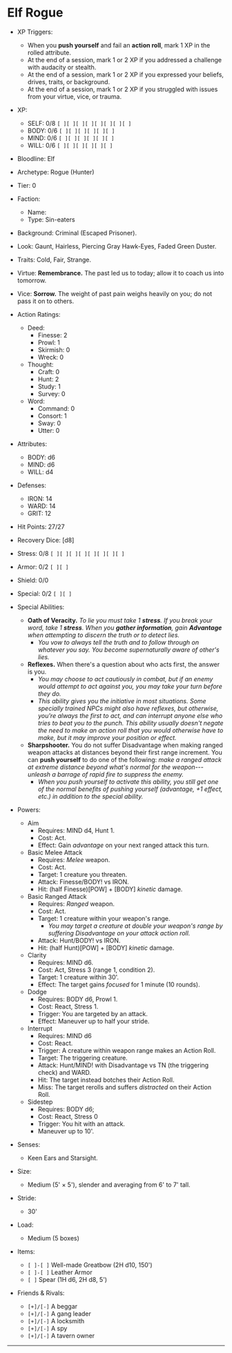 # Elf Rogue

- XP Triggers:
    - When you **push yourself** and fail an **action roll**, mark 1 XP in the rolled attribute.
    - At the end of a session, mark 1 or 2 XP if you addressed a challenge with audacity or stealth.
    - At the end of a session, mark 1 or 2 XP if you expressed your beliefs, drives, traits, or background.
    - At the end of a session, mark 1 or 2 XP if you struggled with issues from your virtue, vice, or trauma.
- XP:
    - SELF: 0/8 `[ ][ ][ ][ ][ ][ ][ ][ ]`
    - BODY: 0/6 `[ ][ ][ ][ ][ ][ ]`
    - MIND: 0/6 `[ ][ ][ ][ ][ ][ ]`
    - WILL: 0/6 `[ ][ ][ ][ ][ ][ ]`

- Bloodline: Elf
- Archetype: Rogue (Hunter)
- Tier: 0
- Faction:
    - Name:
    - Type: Sin-eaters
- Background: Criminal (Escaped Prisoner).
- Look: Gaunt, Hairless, Piercing Gray Hawk-Eyes, Faded Green Duster.
- Traits: Cold, Fair, Strange.
- Virtue: **Remembrance.** The past led us to today; allow it to coach us into tomorrow.
- Vice: **Sorrow.** The weight of past pain weighs heavily on you; do not pass it on to others.

- Action Ratings:
    - Deed:
        - Finesse: 2
        - Prowl: 1
        - Skirmish: 0
        - Wreck: 0
    - Thought:
        - Craft: 0
        - Hunt: 2
        - Study: 1
        - Survey: 0
    - Word:
        - Command: 0
        - Consort: 1
        - Sway: 0
        - Utter: 0
- Attributes:
    - BODY: d6
    - MIND: d6
    - WILL: d4
- Defenses:
    - IRON: 14
    - WARD: 14
    - GRIT: 12

- Hit Points: 27/27
- Recovery Dice: [d8]
- Stress: 0/8 `[ ][ ][ ][ ][ ][ ][ ][ ]`
- Armor: 0/2 `[ ][ ]`
- Shield: 0/0
- Special: 0/2 `[ ][ ]`

- Special Abilities:
    - **Oath of Veracity.** *To lie you must take 1 **stress**. If you break your word, take 1 **stress**. When you **gather information**, gain **Advantage** when attempting to discern the truth or to detect lies.*
        - *You vow to always tell the truth and to follow through on whatever you say. You become supernaturally aware of other's lies.*
    - **Reflexes.** When there's a question about who acts first, the answer is you.
        - *You may choose to act *cautiously* in combat, but if an enemy would attempt to act against you, you may take your turn before they do.*
        - *This ability gives you the initiative in most situations. Some specially trained NPCs might also have reflexes, but otherwise, you're always the first to act, and can interrupt anyone else who tries to beat you to the punch. This ability usually doesn't negate the need to make an action roll that you would otherwise have to make, but it may improve your position or effect.*
    - **Sharpshooter.** You do not suffer Disadvantage when making ranged weapon attacks at distances beyond their first range increment. You can **push yourself** to do one of the following: *make a ranged attack at extreme distance beyond what's normal for the weapon---unleash a barrage of rapid fire to suppress the enemy.*
        - *When you push yourself to activate this ability, you still get one of the normal benefits of pushing yourself (advantage, +1 effect, etc.) in addition to the special ability.*
- Powers:
    - Aim
        - Requires: MIND d4, Hunt 1.
        - Cost: Act.
        - Effect: Gain *advantage* on your next ranged attack this turn.
    - Basic Melee Attack
        - Requires: *Melee* weapon.
        - Cost: Act.
        - Target: 1 creature you threaten.
        - Attack: Finesse/BODY! vs IRON.
        - Hit: (half Finesse)[POW] + [BODY] *kinetic* damage.
    - Basic Ranged Attack
        - Requires: *Ranged* weapon.
        - Cost: Act.
        - Target: 1 creature within your weapon's range.
            - *You may target a creature at double your weapon's range by suffering Disadvantage on your attack action roll.*
        - Attack: Hunt/BODY! vs IRON.
        - Hit: (half Hunt)[POW] + [BODY] *kinetic* damage.
    - Clarity
        - Requires: MIND d6.
        - Cost: Act, Stress 3 (range 1, condition 2).
        - Target: 1 creature within 30'.
        - Effect: The target gains *focused* for 1 minute (10 rounds).
    - Dodge
        - Requires: BODY d6, Prowl 1.
        - Cost: React, Stress 1.
        - Trigger: You are targeted by an attack.
        - Effect: Maneuver up to half your stride.
    - Interrupt
        - Requires: MIND d6
        - Cost: React.
        - Trigger: A creature within weapon range makes an Action Roll.
        - Target: The triggering creature.
        - Attack: Hunt/MIND! with Disadvantage vs TN (the triggering check) and WARD.
        - Hit: The target instead botches their Action Roll.
        - Miss: The target rerolls and suffers *distracted* on their Action Roll.
    - Sidestep
        - Requires: BODY d6;
        - Cost: React, Stress 0
        - Trigger: You hit with an attack.
        - Maneuver up to 10'.

- Senses:
    - Keen Ears and Starsight.
- Size:
    - Medium (5' × 5'), slender and averaging from 6' to 7' tall.
- Stride:
    - 30'
- Load:
    - Medium (5 boxes)
- Items:
    - `[ ]-[ ]` Well-made Greatbow (2H d10, 150')
    - `[ ]-[ ]` Leather Armor
    - `[ ]` Spear (1H d6, 2H d8, 5')

- Friends & Rivals:
    - `[+]/[-]` A beggar
    - `[+]/[-]` A gang leader
    - `[+]/[-]` A locksmith
    - `[+]/[-]` A spy
    - `[+]/[-]` A tavern owner

* * * * * * * * * * * * * * * * * * * * * * * * * * * * * * * * * * * * * * * *
